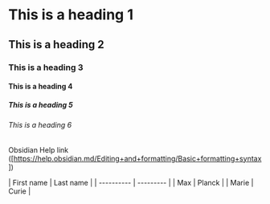 # This is a heading 1
## This is a heading 2
### This is a heading 3 
#### This is a heading 4 
##### This is a heading 5 
###### This is a heading 6

Obsidian Help link ([https://help.obsidian.md/Editing+and+formatting/Basic+formatting+syntax])

| First name | Last name | | ---------- | --------- | | Max | Planck | | Marie | Curie |
